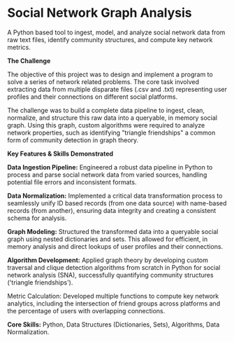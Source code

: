 # Social Network Graph Analysis
A Python based tool to ingest, model, and analyze social network data from raw text files, identify community structures, and compute key network metrics.

**The Challenge**

The objective of this project was to design and implement a program to solve a series of network related problems. The core task involved extracting data from multiple disparate files (.csv and .txt) representing user profiles and their connections on different social platforms.

The challenge was to build a complete data pipeline to ingest, clean, normalize, and structure this raw data into a queryable, in memory social graph. Using this graph, custom algorithms were required to analyze network properties, such as identifying "triangle friendships" a common form of community detection in graph theory.

**Key Features & Skills Demonstrated**

**Data Ingestion Pipeline:** Engineered a robust data pipeline in Python to process and parse social network data from varied sources, handling potential file errors and inconsistent formats.

**Data Normalization:** Implemented a critical data transformation process to seamlessly unify ID based records (from one data source) with name-based records (from another), ensuring data integrity and creating a consistent schema for analysis.

**Graph Modeling:** Structured the transformed data into a queryable social graph using nested dictionaries and sets. This allowed for efficient, in memory analysis and direct lookups of user profiles and their connections.

**Algorithm Development:** Applied graph theory by developing custom traversal and clique detection algorithms from scratch in Python for social network analysis (SNA), successfully quantifying community structures ('triangle friendships').

Metric Calculation: Developed multiple functions to compute key network analytics, including the intersection of friend groups across platforms and the percentage of users with overlapping connections.

**Core Skills:** Python, Data Structures (Dictionaries, Sets), Algorithms, Data Normalization.

